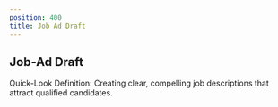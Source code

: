 ```yaml
---
position: 400
title: Job Ad Draft
---
```


## Job-Ad Draft

Quick-Look Definition: Creating clear, compelling job descriptions that attract qualified candidates.